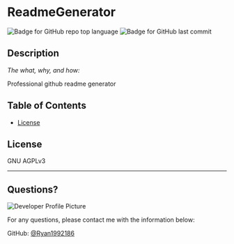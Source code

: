 # ReadmeGenerator
  ![Badge for GitHub repo top language](https://img.shields.io/github/languages/top/ryan1992186/ReadmeGenerator?style=flat&logo=appveyor) ![Badge for GitHub last commit](https://img.shields.io/github/last-commit/ryan1992186/ReadmeGenerator?style=flat&logo=appveyor)
  
  
  ## Description 
  
  *The what, why, and how:* 
  
  Professional github readme generator
  ## Table of Contents
  * [License](#license)
  
  ## License
  
  GNU AGPLv3
  
  ---
  
  ## Questions?
  
  ![Developer Profile Picture](https://avatars.githubusercontent.com/u/80548036?v=4) 
  
  For any questions, please contact me with the information below:
 
  GitHub: [@Ryan1992186](https://api.github.com/users/Ryan1992186)
  